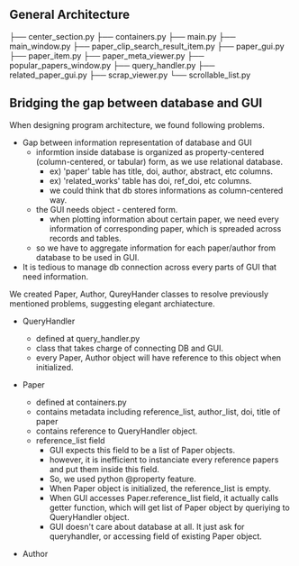 

## General Architecture

├── center_section.py
├── containers.py
├── main.py
├── main_window.py
├── paper_clip_search_result_item.py
├── paper_gui.py
├── paper_item.py
├── paper_meta_viewer.py
├── popular_papers_window.py
├── query_handler.py
├── related_paper_gui.py
├── scrap_viewer.py
└── scrollable_list.py


## Bridging the gap between database and GUI
When designing program architecture, we found following problems.
- Gap between information representation of database and GUI
    - informtion inside database is organized as property-centered (column-centered, or tabular) form, as we use relational database.
        - ex) 'paper' table has title, doi, author, abstract, etc  columns.
        - ex) 'related_works' table has doi, ref_doi, etc columns.
        - we could think that db stores informations as column-centered way.
    - the GUI needs object - centered form. 
        - when plotting information about certain paper, we need every information of corresponding paper, which is spreaded across records and tables.
    - so we have to aggregate information for each paper/author from database to be used in GUI.
- It is tedious to manage db connection across every parts of GUI that need information.  

We created Paper, Author, QureyHander classes to resolve previously mentioned problems, suggesting elegant archiatecture.
- QueryHandler
    - defined at query_handler.py
    - class that takes charge of connecting DB and GUI.
    - every Paper, Author object will have reference to this object when initialized.

- Paper
    - defined at containers.py
    - contains metadata including reference_list, author_list, doi, title of paper
    - contains reference to QueryHandler object.
    - reference_list field
        - GUI expects this field to be a list of Paper objects.
        - however, it is inefficient to instanciate every reference papers and put them inside this field. 
        - So, we used python @property feature.
        - When Paper object is initialized, the reference_list is empty.
        - When GUI accesses Paper.reference_list field, it actually calls getter function, which will get list of Paper object by queriying to QueryHandler object.
        - GUI doesn't care about database at all. It just ask for queryhandler, or accessing field of existing Paper object.

- Author
